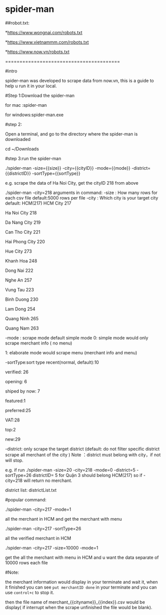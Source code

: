 # spider-man

##robot.txt:

*https://www.wongnai.com/robots.txt

*https://www.vietnammm.com/robots.txt

*https://www.now.vn/robots.txt


========================================

#intro

spider-man was developed to scrape data from now.vn, this is a guide to help u run it in your local.

#Step 1:Download the spider-man

for mac :spider-man

for windows:spider-man.exe

#step 2:

Open a terminal, and go to the directory where the spider-man is downloaded

cd ~/Downloads



#step 3:run the spider-man

./spider-man -size={{size}} -city={{cityID}} -mode={{mode}} -district={{districtID}} -sortType={{sortType}}

e.g. scrape the data of Ha Noi City, get the cityID 218 from above

 ./spider-man -city=218
arguments in command:
-size : How many rows for each csv file default:5000 rows per file
-city : Which city is your target city default: HCM(217)
 HCM City 217

Ha Noi City 218

Da Nang City 219

Can Tho City 221

Hai Phong City 220

Hue City 273

Khanh Hoa 248

Dong Nai 222

Nghe An 257

Vung Tau 223

Binh Duong 230

Lam Dong 254

Quang Ninh 265

Quang Nam 263

-mode : scrape mode default simple mode
  0: simple mode would only scrape merchant info ( no menu)

  1: elaborate mode would scrape menu (merchant info and menu)

-sortType:sort type 
recent(normal, default):10

verified: 26

opening: 6

shiped by now: 7

featured:1

preferred:25

VAT:28

top:2

new:29

-district: only scrape the target district (default: do not filter specific district scrape all merchant of the city )
Note ：district must belong with city，if not will stop.

e.g.  if run ./spider-man -size=20 -city=218 -mode=0 -district=5 -sortType=26  districtID= 5 for Quận 3 should  belong HCM(217)  so if -city=218 will return no merchant.         

district list:
districtList.txt

#popular command:

./spider-man -city=217 -mode=1  

all the merchant in HCM and get the merchant with menu

./spider-man -city=217  -sortType=26

all the verified merchant in HCM 

./spider-man -city=217  -size=10000 -mode=1

 get the all the merchant with menu in HCM and u want the data separate of 10000 rows each file



#Note:

the merchant information would display in your terminate and wait it, when it finished you can see `put merchantID done` in your terminate and you can use `control+c` to stop it.





then the file name of merchant_{{cityname}}_{{index}}.csv would be display( if interrupt when the scrape unfinished the file would be blank).










